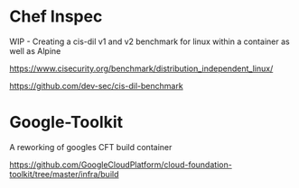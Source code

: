 # Chef Inspec
WIP - Creating a cis-dil v1 and v2 benchmark for linux within a container as well as Alpine

https://www.cisecurity.org/benchmark/distribution_independent_linux/

https://github.com/dev-sec/cis-dil-benchmark

# Google-Toolkit
A reworking of googles CFT build container


https://github.com/GoogleCloudPlatform/cloud-foundation-toolkit/tree/master/infra/build